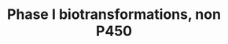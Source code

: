 ---
annotations:
- id: PW:0000376
  parent: regulatory pathway
  type: Pathway Ontology
  value: cytochrome P450-independent phase I biotransformation pathway
authors:
- MaintBot
- Ddigles
- Khanspers
- Mkutmon
- Larsgw
description: This pathway lists several phase 1 biotransformations and their related
  enzymes.
last-edited: 2023-02-01
organisms:
- Rattus norvegicus
redirect_from:
- /index.php/Pathway:WP1291
- /instance/WP1291
- /instance/WP1291_r125275
revision: r125275
schema-jsonld:
- '@context': https://schema.org/
  '@id': https://wikipathways.github.io/pathways/WP1291.html
  '@type': Dataset
  creator:
    '@type': Organization
    name: WikiPathways
  description: This pathway lists several phase 1 biotransformations and their related
    enzymes.
  keywords:
  - Ces1a
  - Ces2j
  - Ces5a
  - Esd
  - Lipa
  - Phosphoric acid esters
  - Pon1
  - Pon2
  - Pon3
  - amides
  - carboxylic acid esters
  - thio esters
  license: CC0
  name: Phase I biotransformations, non P450
seo: CreativeWork
title: Phase I biotransformations, non P450
wpid: WP1291
---